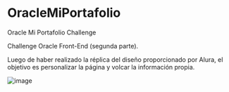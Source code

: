 # OracleMiPortafolio
Oracle Mi Portafolio Challenge

Challenge Oracle Front-End (segunda parte).

Luego de haber realizado la réplica del diseño proporcionado por Alura, el objetivo es personalizar la página y volcar la información propia.

![image](https://user-images.githubusercontent.com/89614423/156881417-92ff8250-d5be-4d36-8eeb-7240e29c4f74.png)

